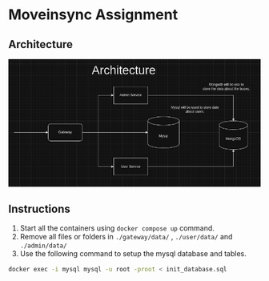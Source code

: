 # Moveinsync Assignment


## Architecture

![architecture](./screenshots/architecture.png)


## Instructions

1. Start all the containers using `docker compose up` command.
2. Remove all files or folders in `./gateway/data/` , `./user/data/` and `./admin/data/`
3. Use the following command to setup the mysql database and tables.

```bash
docker exec -i mysql mysql -u root -proot < init_database.sql
```

